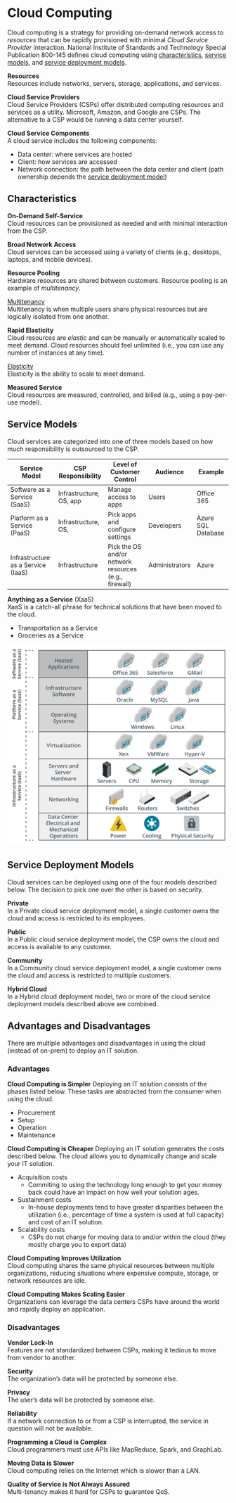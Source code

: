 # Cloud Computing
Cloud computing is a strategy for providing on-demand network access to *resources* that can be rapidly provisioned with minimal *Cloud Service Provider* interaction. National Institute of Standards and Technology Special Publication 800-145 defines cloud computing using [characteristics](#characteristics), [service models](#service-models), and [service deployment models](#service-deployment-models). 

**Resources**  
Resources include networks, servers, storage, applications, and services.

**Cloud Service Providers**  
Cloud Service Providers (CSPs) offer distributed computing resources and services as a utility. Microsoft, Amazon, and Google are CSPs. The alternative to a CSP would be running a data center yourself. 

**Cloud Service Components**  
A cloud service includes the following components:
* Data center: where services are hosted
* Client: how services are accessed
* Network connection: the path between the data center and client (path ownership depends the [service deployment model](#service-deployment-models))

## Characteristics
**On-Demand Self-Service**  
Cloud resources can be provisioned as needed and with minimal interaction from the CSP.

**Broad Network Access**  
Cloud services can be accessed using a variety of clients (e.g., desktops, laptops, and mobile devices).

**Resource Pooling**  
Hardware resources are shared between customers. Resource pooling is an example of *multitenancy*. 

<u>Multitenancy</u>  
Multitenancy is when multiple users share physical resources but are logically isolated from one another.

**Rapid Elasticity**  
Cloud resources are *elastic* and can be manually or automatically scaled to meet demand. Cloud resources should feel unlimited (i.e., you can use any number of instances at any time).

<u>Elasticity</u>  
Elasticity is the ability to scale to meet demand. 

**Measured Service**  
Cloud resources are measured, controlled, and billed (e.g., using a pay-per-use model).

## Service Models
Cloud services are categorized into one of three models based on how much responsibility is outsourced to the CSP.

| Service Model                      | CSP Responsibility           | Level of Customer Control                             | Audience       | Example            |
| ---------------------------------- | ---------------------------- | ----------------------------------------------------- | -------------- | ------------------ |
| Software as a Service (SaaS)       | Infrastructure, OS, app      | Manage access to apps                                 | Users          | Office 365         |
| Platform as a Service (PaaS)       | Infrastructure, OS,          | Pick apps and configure settings                      | Developers     | Azure SQL Database |
| Infrastructure as a Service (IaaS) | Infrastructure               | Pick the OS and/or network resources (e.g., firewall) | Administrators | Azure              |

**Anything as a Service** (XaaS)  
XaaS is a catch-all phrase for technical solutions that have been moved to the cloud. 
* Transportation as a Service
* Groceries as a Service 

![cloud-server-models.png](/cloud/cloud-service-models.png)

## Service Deployment Models
Cloud services can be deployed using one of the four models described below. The decision to pick one over the other is based on security. 

**Private**  
In a Private cloud service deployment model, a single customer owns the cloud and access is restricted to its employees. 

**Public**  
In a Public cloud service deployment model, the CSP owns the cloud and access is available to any customer.

**Community**  
In a Community cloud service deployment model, a single customer owns the cloud and access is restricted to multiple customers.

**Hybrid Cloud**  
In a Hybrid cloud deployment model, two or more of the cloud service deployment models described above are combined. 

## Advantages and Disadvantages
There are multiple advantages and disadvantages in using the cloud (instead of on-prem) to deploy an IT solution.

### Advantages
**Cloud Computing is Simpler** 
Deploying an IT solution consists of the phases listed below. These tasks are abstracted from the consumer when using the cloud. 
* Procurement
* Setup
* Operation
* Maintenance

**Cloud Computing is Cheaper**
Deploying an IT solution generates the costs described below. The cloud allows you to dynamically change and scale your IT solution. 
* Acquisition costs
  * Commiting to using the technology long enough to get your money back could have an impact on how well your solution ages. 
* Sustainment costs 
  * In-house deployments tend to have greater disparities between the utilization (i.e., percentage of time a system is used at full capacity) and cost of an IT solution.  
* Scalability costs
  * CSPs do not charge for moving data to and/or within the cloud (they mostly charge you to export data)

**Cloud Computing Improves Utilization**  
Cloud computing shares the same physical resources between multiple organizations, reducing situations where expensive compute, storage, or network resources are idle. 

**Cloud Computing Makes Scaling Easier**  
Organizations can leverage the data centers CSPs have around the world and rapidly deploy an application. 

### Disadvantages
**Vendor Lock-In**  
Features are not standardized between CSPs, making it tedious to move from vendor to another. 

**Security**  
The organization’s data will be protected by someone else. 

**Privacy**  
The user’s data will be protected by someone else. 

**Reliability**  
If a network connection to or from a CSP is interrupted, the service in question will not be available. 

**Programming a Cloud is Complex**  
Cloud programmers must use APIs like MapReduce, Spark, and GraphLab. 

**Moving Data is Slower**  
Cloud computing relies on the Internet which is slower than a LAN. 

**Quality of Service is Not Always Assured**  
Multi-tenancy makes it hard for CSPs to guarantee QoS. 
